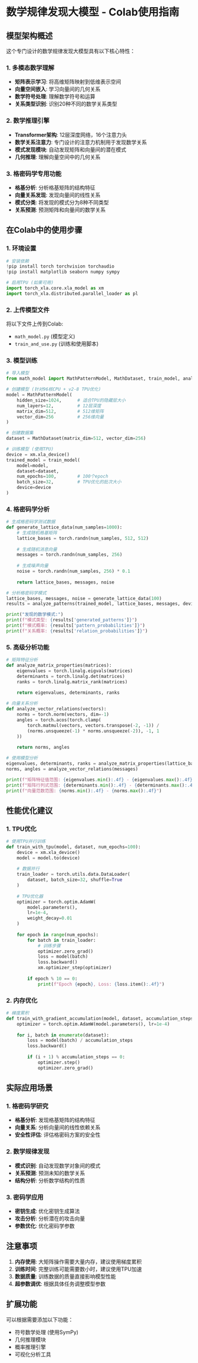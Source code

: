# 数学规律发现大模型 - Colab使用指南

## 模型架构概述

这个专门设计的数学规律发现大模型具有以下核心特性：

### 1. 多模态数学理解
- **矩阵表示学习**: 将高维矩阵映射到低维表示空间
- **向量空间嵌入**: 学习向量间的几何关系
- **数学符号处理**: 理解数学符号和运算
- **关系类型识别**: 识别20种不同的数学关系类型

### 2. 数学推理引擎
- **Transformer架构**: 12层深度网络，16个注意力头
- **数学关系注意力**: 专门设计的注意力机制用于发现数学关系
- **模式发现模块**: 自动发现矩阵和向量间的潜在模式
- **几何推理**: 理解向量空间中的几何关系

### 3. 格密码学专用功能
- **格基分析**: 分析格基矩阵的结构特征
- **向量关系发现**: 发现向量间的线性关系
- **模式分类**: 将发现的模式分为8种不同类型
- **关系预测**: 预测矩阵和向量间的数学关系

## 在Colab中的使用步骤

### 1. 环境设置
```python
# 安装依赖
!pip install torch torchvision torchaudio
!pip install matplotlib seaborn numpy sympy

# 启用TPU (如果可用)
import torch_xla.core.xla_model as xm
import torch_xla.distributed.parallel_loader as pl
```

### 2. 上传模型文件
将以下文件上传到Colab:
- `math_model.py` (模型定义)
- `train_and_use.py` (训练和使用脚本)

### 3. 模型训练
```python
# 导入模型
from math_model import MathPatternModel, MathDataset, train_model, analyze_patterns

# 创建模型 (针对96核CPU + v2-8 TPU优化)
model = MathPatternModel(
    hidden_size=1024,      # 适合TPU的隐藏层大小
    num_layers=12,         # 12层深度
    matrix_dim=512,        # 512维矩阵
    vector_dim=256         # 256维向量
)

# 创建数据集
dataset = MathDataset(matrix_dim=512, vector_dim=256)

# 训练模型 (使用TPU)
device = xm.xla_device()
trained_model = train_model(
    model=model,
    dataset=dataset,
    num_epochs=100,        # 100个epoch
    batch_size=32,         # TPU优化的批次大小
    device=device
)
```

### 4. 格密码学分析
```python
# 生成格密码学测试数据
def generate_lattice_data(num_samples=1000):
    # 生成随机格基矩阵
    lattice_bases = torch.randn(num_samples, 512, 512)
    
    # 生成随机消息向量
    messages = torch.randn(num_samples, 256)
    
    # 生成噪声向量
    noise = torch.randn(num_samples, 256) * 0.1
    
    return lattice_bases, messages, noise

# 分析格密码学模式
lattice_bases, messages, noise = generate_lattice_data(100)
results = analyze_patterns(trained_model, lattice_bases, messages, device)

print("发现的数学模式:")
print(f"模式类型: {results['generated_patterns']}")
print(f"模式概率: {results['pattern_probabilities']}")
print(f"关系概率: {results['relation_probabilities']}")
```

### 5. 高级分析功能
```python
# 矩阵特征分析
def analyze_matrix_properties(matrices):
    eigenvalues = torch.linalg.eigvals(matrices)
    determinants = torch.linalg.det(matrices)
    ranks = torch.linalg.matrix_rank(matrices)
    
    return eigenvalues, determinants, ranks

# 向量关系分析
def analyze_vector_relations(vectors):
    norms = torch.norm(vectors, dim=-1)
    angles = torch.acos(torch.clamp(
        torch.matmul(vectors, vectors.transpose(-2, -1)) / 
        (norms.unsqueeze(-1) * norms.unsqueeze(-2)), -1, 1
    ))
    
    return norms, angles

# 使用模型分析
eigenvalues, determinants, ranks = analyze_matrix_properties(lattice_bases)
norms, angles = analyze_vector_relations(messages)

print(f"矩阵特征值范围: {eigenvalues.min():.4f} - {eigenvalues.max():.4f}")
print(f"矩阵行列式范围: {determinants.min():.4f} - {determinants.max():.4f}")
print(f"向量范数范围: {norms.min():.4f} - {norms.max():.4f}")
```

## 性能优化建议

### 1. TPU优化
```python
# 使用TPU并行训练
def train_with_tpu(model, dataset, num_epochs=100):
    device = xm.xla_device()
    model = model.to(device)
    
    # 数据并行
    train_loader = torch.utils.data.DataLoader(
        dataset, batch_size=32, shuffle=True
    )
    
    # TPU优化器
    optimizer = torch.optim.AdamW(
        model.parameters(), 
        lr=1e-4, 
        weight_decay=0.01
    )
    
    for epoch in range(num_epochs):
        for batch in train_loader:
            # 训练步骤
            optimizer.zero_grad()
            loss = model(batch)
            loss.backward()
            xm.optimizer_step(optimizer)
            
        if epoch % 10 == 0:
            print(f"Epoch {epoch}, Loss: {loss.item():.4f}")
```

### 2. 内存优化
```python
# 梯度累积
def train_with_gradient_accumulation(model, dataset, accumulation_steps=4):
    optimizer = torch.optim.AdamW(model.parameters(), lr=1e-4)
    
    for i, batch in enumerate(dataset):
        loss = model(batch) / accumulation_steps
        loss.backward()
        
        if (i + 1) % accumulation_steps == 0:
            optimizer.step()
            optimizer.zero_grad()
```

## 实际应用场景

### 1. 格密码学研究
- **格基分析**: 发现格基矩阵的结构特征
- **向量关系**: 分析向量间的线性依赖关系
- **安全性评估**: 评估格密码方案的安全性

### 2. 数学规律发现
- **模式识别**: 自动发现数学对象间的模式
- **关系预测**: 预测未知的数学关系
- **结构分析**: 分析数学结构的性质

### 3. 密码学应用
- **密钥生成**: 优化密钥生成算法
- **攻击分析**: 分析潜在的攻击向量
- **参数优化**: 优化密码学参数

## 注意事项

1. **内存使用**: 大矩阵操作需要大量内存，建议使用梯度累积
2. **训练时间**: 完整训练可能需要数小时，建议使用TPU加速
3. **数据质量**: 训练数据的质量直接影响模型性能
4. **超参数调优**: 根据具体任务调整模型参数

## 扩展功能

可以根据需要添加以下功能：
- 符号数学处理 (使用SymPy)
- 几何推理模块
- 概率推理引擎
- 可视化分析工具
